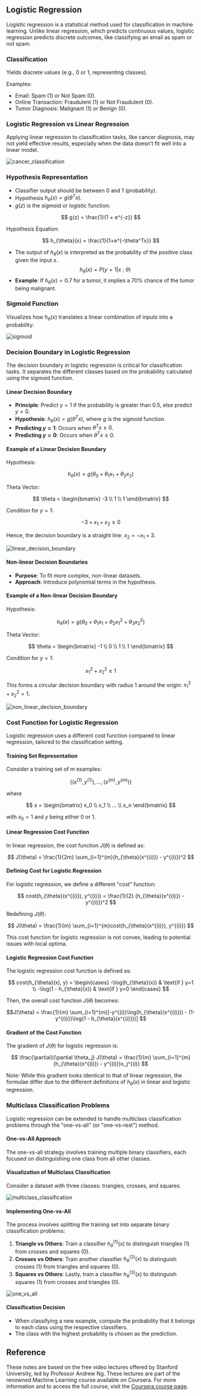 ## Logistic Regression

Logistic regression is a statistical method used for classification in machine learning. Unlike linear regression, which predicts continuous values, logistic regression predicts discrete outcomes, like classifying an email as spam or not spam.

### Classification 
Yields discrete values (e.g., 0 or 1, representing classes).

Examples:

- Email: Spam (1) or Not Spam (0).
- Online Transaction: Fraudulent (1) or Not Fraudulent (0).
- Tumor Diagnosis: Malignant (1) or Benign (0).

### Logistic Regression vs Linear Regression
Applying linear regression to classification tasks, like cancer diagnosis, may not yield effective results, especially when the data doesn't fit well into a linear model.

![cancer_classification](https://user-images.githubusercontent.com/37275728/201496614-36ec47d4-437e-4d25-82bf-27289489a5a7.png)

### Hypothesis Representation

- Classifier output should be between 0 and 1 (probability).
- Hypothesis $h_{\theta}(x) = g(\theta^Tx)$.
- $g(z)$ is the sigmoid or logistic function:

$$
g(z) = \frac{1}{1 + e^{-z}}
$$

Hypothesis Equation:

$$
h_{\theta}(x) = \frac{1}{1+e^{-\theta^Tx}}
$$

- The output of $h_{\theta}(x)$ is interpreted as the probability of the positive class given the input $x$.
  $$ h_{\theta}(x) = P(y=1|x\ ;\ \theta) $$
- **Example**: If $h_{\theta}(x) = 0.7$ for a tumor, it implies a 70% chance of the tumor being malignant.

### Sigmoid Function
Visualizes how $h_{\theta}(x)$ translates a linear combination of inputs into a probability:
  
![sigmoid](https://user-images.githubusercontent.com/37275728/201496643-38a45685-61a5-4af4-bf24-2acaa22ef1ff.png)

### Decision Boundary in Logistic Regression

The decision boundary in logistic regression is critical for classification tasks. It separates the different classes based on the probability calculated using the sigmoid function.

#### Linear Decision Boundary

- **Principle**: Predict $y = 1$ if the probability is greater than 0.5, else predict $y = 0$.
- **Hypothesis**: $h_{\theta}(x) = g(\theta^T x)$, where $g$ is the sigmoid function.
- **Predicting $y = 1$**: Occurs when $\theta^T x \geq 0$.
- **Predicting $y = 0$**: Occurs when $\theta^T x \leq 0$.

#### Example of a Linear Decision Boundary

Hypothesis: 

$$
h_{\theta}(x) = g(\theta_0 + \theta_1x_1 + \theta_2x_2)
$$

Theta Vector:

$$
\theta = \begin{bmatrix}
-3 \\
1  \\
1
\end{bmatrix}
$$

Condition for $y = 1$:

$$
-3 + x_1 + x_2 \geq 0
$$

Hence, the decision boundary is a straight line: $x_2 = -x_1 + 3$.

![linear_decision_boundary](https://github.com/djeada/Stanford-Machine-Learning/blob/main/slides/resources/linear_decision_boundary.png)

#### Non-linear Decision Boundaries
- **Purpose**: To fit more complex, non-linear datasets.
- **Approach**: Introduce polynomial terms in the hypothesis.

#### Example of a Non-linear Decision Boundary
Hypothesis: 

$$
h_{\theta}(x) = g(\theta_0 + \theta_1x_1 + \theta_2x_1^2 + \theta_3x_2^2)
$$

Theta Vector:

$$
\theta = \begin{bmatrix}
-1 \\
0  \\
1  \\
1
\end{bmatrix}
$$

Condition for $y = 1$:

$$
x_1^2 + x_2^2 \geq 1
$$

This forms a circular decision boundary with radius 1 around the origin: $x_1^2 + x_2^2 = 1$.

![non_linear_decision_boundary](https://github.com/djeada/Stanford-Machine-Learning/blob/main/slides/resources/non_linear_decision_boundary.png)

### Cost Function for Logistic Regression

Logistic regression uses a different cost function compared to linear regression, tailored to the classification setting.

#### Training Set Representation
Consider a training set of $m$ examples:

$$ \{(x^{(1)}, y^{(1)}), ..., (x^{(m)}, y^{(m)})\} $$

where

$$  
x = \begin{bmatrix}
    x_0 \\
    x_1 \\
    ... \\
    x_n
\end{bmatrix}
$$

with $x_0 = 1$ and $y$ being either 0 or 1.

#### Linear Regression Cost Function
In linear regression, the cost function $J(\theta)$ is defined as:

$$ J(\theta) = \frac{1}{2m} \sum_{i=1}^{m}(h_{\theta}(x^{(i)}) - y^{(i)})^2 $$

#### Defining Cost for Logistic Regression
For logistic regression, we define a different "cost" function:

$$ cost(h_{\theta}(x^{(i)}), y^{(i)}) = \frac{1}{2} (h_{\theta}(x^{(i)}) - y^{(i)})^2 $$

Redefining $J(\theta)$:

$$ J(\theta) = \frac{1}{m} \sum_{i=1}^{m}cost(h_{\theta}(x^{(i)}), y^{(i)}) $$

This cost function for logistic regression is not convex, leading to potential issues with local optima.

#### Logistic Regression Cost Function
The logistic regression cost function is defined as:

$$
cost(h_{\theta}(x), y) = \begin{cases}
    -\log(h_{\theta}(x))     & \text{if } y=1 \\
    -\log(1 - h_{\theta}(x)) & \text{if } y=0
\end{cases}
$$

Then, the overall cost function $J(\theta)$ becomes:

$$J(\theta) = \frac{1}{m} \sum_{i=1}^{m}[-y^{(i)}\log(h_{\theta}(x^{(i)})) - (1-y^{(i)})\log(1 - h_{\theta}(x^{(i)}))]
$$

#### Gradient of the Cost Function
The gradient of $J(\theta)$ for logistic regression is:

$$
\frac{\partial}{\partial \theta_j} J(\theta) = \frac{1}{m} \sum_{i=1}^{m} (h_{\theta}(x^{(i)}) - y^{(i)})x_j^{(i)}
$$

Note: While this gradient looks identical to that of linear regression, the formulae differ due to the different definitions of $h_{\theta}(x)$ in linear and logistic regression.

### Multiclass Classification Problems

Logistic regression can be extended to handle multiclass classification problems through the "one-vs-all" (or "one-vs-rest") method.

#### One-vs-All Approach
The one-vs-all strategy involves training multiple binary classifiers, each focused on distinguishing one class from all other classes.

#### Visualization of Multiclass Classification
Consider a dataset with three classes: triangles, crosses, and squares.

![multiclass_classification](https://github.com/djeada/Stanford-Machine-Learning/blob/main/slides/resources/multiclass_classification.png)

#### Implementing One-vs-All
The process involves splitting the training set into separate binary classification problems:

1. **Triangle vs Others**: Train a classifier $h_{\theta}^{(1)}(x)$ to distinguish triangles (1) from crosses and squares (0).
2. **Crosses vs Others**: Train another classifier $h_{\theta}^{(2)}(x)$ to distinguish crosses (1) from triangles and squares (0).
3. **Squares vs Others**: Lastly, train a classifier $h_{\theta}^{(3)}(x)$ to distinguish squares (1) from crosses and triangles (0).

![one_vs_all](https://github.com/djeada/Stanford-Machine-Learning/blob/main/slides/resources/one_vs_all.png)

#### Classification Decision

- When classifying a new example, compute the probability that it belongs to each class using the respective classifiers.
- The class with the highest probability is chosen as the prediction.

## Reference

These notes are based on the free video lectures offered by Stanford University, led by Professor Andrew Ng. These lectures are part of the renowned Machine Learning course available on Coursera. For more information and to access the full course, visit the [Coursera course page](https://www.coursera.org/learn/machine-learning).
